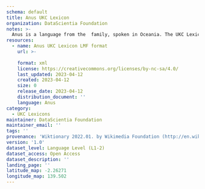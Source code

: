 ```yaml
---
schema: default
title: Anus UKC Lexicon
organization: DataScientia Foundation
notes: >-
  Anus is a language from the  family, spoken in Oceania. The UKC Lexicon of Anus is represented as a lexico-semantic network. It consists of words, word senses, synsets, as well as sense-level and synset-level relationships.
resources:
  - name: Anus UKC Lexicon LMF format
    url: >-
      
    format: xml
    license: https://creativecommons.org/licenses/by-nc-sa/4.0/
    last_updated: 2023-04-12
    created: 2023-04-12
    size: 0
    release_date: 2023-04-12
    distribution_document: ''
    language: Anus
category:
  - UKC Lexicons
maintainer: DataScientia Foundation
maintainer_email: ''
tags: ''
provenance: 'Wiktionary 2022.01. by Wikimedia Foundation (http://en.wiktionary.org); Princeton WordNet 2.1 by Princeton University (https://wordnet.princeton.edu)'
version: '1.0'
dataset_level: Language Level (L1-2)
dataset_access: Open Access
dataset_description: ''
landing_page: ''
latitude_map: -2.26271
longitude_map: 139.502
---
```

